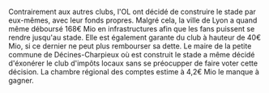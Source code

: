 Contrairement aux autres clubs, l'OL ont décidé de construire le stade par eux-mêmes, avec leur fonds propres.
Malgré cela, la ville de Lyon a quand même déboursé 168€ Mio en infrastructures afin que les fans puissent se rendre jusqu'au stade. Elle est également garante du club à hauteur de 40€ Mio, si ce dernier ne peut plus rembourser sa dette.
Le maire de la petite commune de Décines-Charpieux où est construit le stade a même décidé d'éxonérer le club d'impôts locaux sans se préocupper de faire voter cette décision. La chambre régional des comptes estime à 4,2€ Mio le manque à gagner.